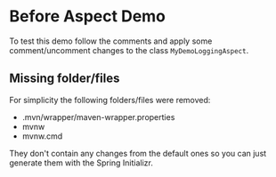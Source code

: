 # Before Aspect Demo

To test this demo follow the comments and apply some comment/uncomment changes to the class `MyDemoLoggingAspect`.

## Missing folder/files

For simplicity the following folders/files were removed:

- .mvn/wrapper/maven-wrapper.properties
- mvnw
- mvnw.cmd

They don't contain any changes from the default ones so you can just generate them with the Spring Initializr.
